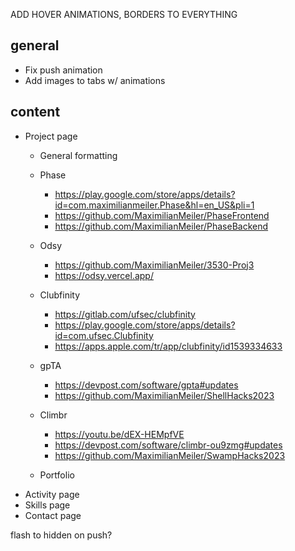 ADD HOVER ANIMATIONS, BORDERS TO EVERYTHING

## general
- Fix push animation
- Add images to tabs w/ animations

## content
- Project page
  - General formatting

  - Phase
    - https://play.google.com/store/apps/details?id=com.maximilianmeiler.Phase&hl=en_US&pli=1
    - https://github.com/MaximilianMeiler/PhaseFrontend
    - https://github.com/MaximilianMeiler/PhaseBackend
  - Odsy
    - https://github.com/MaximilianMeiler/3530-Proj3
    - https://odsy.vercel.app/
  - Clubfinity
    - https://gitlab.com/ufsec/clubfinity
    - https://play.google.com/store/apps/details?id=com.ufsec.Clubfinity
    - https://apps.apple.com/tr/app/clubfinity/id1539334633
  - gpTA
    - https://devpost.com/software/gpta#updates
    - https://github.com/MaximilianMeiler/ShellHacks2023
  - Climbr
    - https://youtu.be/dEX-HEMpfVE
    - https://devpost.com/software/climbr-ou9zmg#updates
    - https://github.com/MaximilianMeiler/SwampHacks2023
  - Portfolio
- Activity page
- Skills page
- Contact page

flash to hidden on push?
